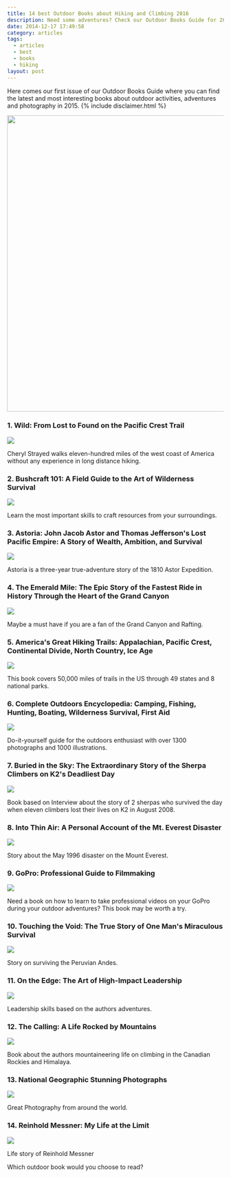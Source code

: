 ```yaml
---
title: 14 best Outdoor Books about Hiking and Climbing 2016
description: Need some adventures? Check our Outdoor Books Guide for 2016
date: 2014-12-17 17:49:58
category: articles
tags:
  - articles
  - best
  - books
  - hiking
layout: post
---
```

Here comes our first issue of our Outdoor Books Guide where you can find the latest and most interesting books about outdoor activities, adventures and photography in 2015. {% include disclaimer.html %}

<a href="https://www.flickr.com/photos/90204224@N07/10906593816"><img src="https://farm4.staticflickr.com/3726/10906593816_40d9a30fce_b.jpg" width="1024" height="687"></a><!--more-->

### 1. Wild: From Lost to Found on the Pacific Crest Trail
<a rel="nofollow" href="http://www.amazon.com/gp/product/0307476073/ref=as_li_tl?ie=UTF8&camp=1789&creative=9325&creativeASIN=0307476073&linkCode=as2&tag=hikeve-20&linkId=VCDUL4R6QZOHA4PL"><img border="0" src="http://ws-na.amazon-adsystem.com/widgets/q?_encoding=UTF8&ASIN=0307476073&Format=_SL160_&ID=AsinImage&MarketPlace=US&ServiceVersion=20070822&WS=1&tag=hikeve-20" ></a><img src="http://ir-na.amazon-adsystem.com/e/ir?t=hikeve-20&l=as2&o=1&a=0307476073" width="1" height="1" border="0" alt="" style="border:none !important; margin:0px !important;" /><br>

Cheryl Strayed walks eleven-hundred miles of the west coast of America without any experience in long distance hiking.

### 2. Bushcraft 101: A Field Guide to the Art of Wilderness Survival
<a rel="nofollow" href="http://www.amazon.com/gp/product/1440579776/ref=as_li_tl?ie=UTF8&camp=1789&creative=9325&creativeASIN=1440579776&linkCode=as2&tag=hikeve-20&linkId=V2E7242ZX5TJXUTL"><img border="0" src="http://ws-na.amazon-adsystem.com/widgets/q?_encoding=UTF8&ASIN=1440579776&Format=_SL160_&ID=AsinImage&MarketPlace=US&ServiceVersion=20070822&WS=1&tag=hikeve-20" ></a><img src="http://ir-na.amazon-adsystem.com/e/ir?t=hikeve-20&l=as2&o=1&a=1440579776" width="1" height="1" border="0" alt="" style="border:none !important; margin:0px !important;" />

Learn the most important skills to craft resources from your surroundings.

### 3. Astoria: John Jacob Astor and Thomas Jefferson's Lost Pacific Empire: A Story of Wealth, Ambition, and Survival
<a rel="nofollow" href="http://www.amazon.com/gp/product/0062218298/ref=as_li_tl?ie=UTF8&camp=1789&creative=9325&creativeASIN=0062218298&linkCode=as2&tag=hikeve-20&linkId=WCWBK7WPDZR4HYNS"><img border="0" src="http://ws-na.amazon-adsystem.com/widgets/q?_encoding=UTF8&ASIN=0062218298&Format=_SL160_&ID=AsinImage&MarketPlace=US&ServiceVersion=20070822&WS=1&tag=hikeve-20" ></a><img src="http://ir-na.amazon-adsystem.com/e/ir?t=hikeve-20&l=as2&o=1&a=0062218298" width="1" height="1" border="0" alt="" style="border:none !important; margin:0px !important;" />

Astoria is a three-year true-adventure story of the 1810 Astor Expedition.

### 4. The Emerald Mile: The Epic Story of the Fastest Ride in History Through the Heart of the Grand Canyon
<a rel="nofollow" href="http://www.amazon.com/gp/product/1439159866/ref=as_li_tl?ie=UTF8&camp=1789&creative=9325&creativeASIN=1439159866&linkCode=as2&tag=hikeve-20&linkId=ZTLSQ3KZZH3JICUI"><img border="0" src="http://ws-na.amazon-adsystem.com/widgets/q?_encoding=UTF8&ASIN=1439159866&Format=_SL160_&ID=AsinImage&MarketPlace=US&ServiceVersion=20070822&WS=1&tag=hikeve-20" ></a><img src="http://ir-na.amazon-adsystem.com/e/ir?t=hikeve-20&l=as2&o=1&a=1439159866" width="1" height="1" border="0" alt="" style="border:none !important; margin:0px !important;" />

Maybe a must have if you are a fan of the Grand Canyon and Rafting.

### 5. America's Great Hiking Trails: Appalachian, Pacific Crest, Continental Divide, North Country, Ice Age

<a rel="nofollow" href="http://www.amazon.com/gp/product/0789327414/ref=as_li_tl?ie=UTF8&camp=1789&creative=9325&creativeASIN=0789327414&linkCode=as2&tag=hikeve-20&linkId=I5DSGJKLFJFOZNJG"><img border="0" src="http://ws-na.amazon-adsystem.com/widgets/q?_encoding=UTF8&ASIN=0789327414&Format=_SL160_&ID=AsinImage&MarketPlace=US&ServiceVersion=20070822&WS=1&tag=hikeve-20" ></a><img src="http://ir-na.amazon-adsystem.com/e/ir?t=hikeve-20&l=as2&o=1&a=0789327414" width="1" height="1" border="0" alt="" style="border:none !important; margin:0px !important;" />

This book covers 50,000 miles of trails in the US through 49 states and 8 national parks.

### 6. Complete Outdoors Encyclopedia: Camping, Fishing, Hunting, Boating, Wilderness Survival, First Aid
<a rel="nofollow" href="http://www.amazon.com/gp/product/0789327058/ref=as_li_tl?ie=UTF8&camp=1789&creative=9325&creativeASIN=0789327058&linkCode=as2&tag=hikeve-20&linkId=E5MZHGSXDTN75KTF"><img border="0" src="http://ws-na.amazon-adsystem.com/widgets/q?_encoding=UTF8&ASIN=0789327058&Format=_SL160_&ID=AsinImage&MarketPlace=US&ServiceVersion=20070822&WS=1&tag=hikeve-20" ></a><img src="http://ir-na.amazon-adsystem.com/e/ir?t=hikeve-20&l=as2&o=1&a=0789327058" width="1" height="1" border="0" alt="" style="border:none !important; margin:0px !important;" />

Do-it-yourself guide for the outdoors enthusiast with over 1300 photographs and 1000 illustrations.

### 7. Buried in the Sky: The Extraordinary Story of the Sherpa Climbers on K2's Deadliest Day
<a rel="nofollow" href="http://www.amazon.com/gp/product/0393345416/ref=as_li_tl?ie=UTF8&camp=1789&creative=9325&creativeASIN=0393345416&linkCode=as2&tag=hikeve-20&linkId=RJYV5QARJEVLHQNY"><img border="0" src="http://ws-na.amazon-adsystem.com/widgets/q?_encoding=UTF8&ASIN=0393345416&Format=_SL160_&ID=AsinImage&MarketPlace=US&ServiceVersion=20070822&WS=1&tag=hikeve-20" ></a><img src="http://ir-na.amazon-adsystem.com/e/ir?t=hikeve-20&l=as2&o=1&a=0393345416" width="1" height="1" border="0" alt="" style="border:none !important; margin:0px !important;" />

Book based on Interview about the story of 2 sherpas who survived the day when eleven climbers lost their lives on K2 in August 2008.

### 8. Into Thin Air: A Personal Account of the Mt. Everest Disaster
<a rel="nofollow" href="http://www.amazon.com/gp/product/0385494785/ref=as_li_tl?ie=UTF8&camp=1789&creative=9325&creativeASIN=0385494785&linkCode=as2&tag=hikeve-20&linkId=MPJ6XI5BUPVIWCA3"><img border="0" src="http://ws-na.amazon-adsystem.com/widgets/q?_encoding=UTF8&ASIN=0385494785&Format=_SL160_&ID=AsinImage&MarketPlace=US&ServiceVersion=20070822&WS=1&tag=hikeve-20" ></a><img src="http://ir-na.amazon-adsystem.com/e/ir?t=hikeve-20&l=as2&o=1&a=0385494785" width="1" height="1" border="0" alt="" style="border:none !important; margin:0px !important;" />

Story about the May 1996 disaster on the Mount Everest.

### 9. GoPro: Professional Guide to Filmmaking
<img border="0" src="http://ws-na.amazon-adsystem.com/widgets/q?_encoding=UTF8&ASIN=0321934164&Format=_SL160_&ID=AsinImage&MarketPlace=US&ServiceVersion=20070822&WS=1&tag=hikeve-20" ></a><img src="http://ir-na.amazon-adsystem.com/e/ir?t=hikeve-20&l=as2&o=1&a=0321934164" width="1" height="1" border="0" alt="" style="border:none !important; margin:0px !important;" />

Need a book on how to learn to take professional videos on your GoPro during your outdoor adventures? This book may be worth a try.

### 10. Touching the Void: The True Story of One Man's Miraculous Survival
<a rel="nofollow" href="http://www.amazon.com/gp/product/0060730552/ref=as_li_tl?ie=UTF8&camp=1789&creative=9325&creativeASIN=0060730552&linkCode=as2&tag=hikeve-20&linkId=GFP5432DIUD34HVQ"><img border="0" src="http://ws-na.amazon-adsystem.com/widgets/q?_encoding=UTF8&ASIN=0060730552&Format=_SL160_&ID=AsinImage&MarketPlace=US&ServiceVersion=20070822&WS=1&tag=hikeve-20" ></a><img src="http://ir-na.amazon-adsystem.com/e/ir?t=hikeve-20&l=as2&o=1&a=0060730552" width="1" height="1" border="0" alt="" style="border:none !important; margin:0px !important;" />

Story on surviving the Peruvian Andes.

### 11. On the Edge: The Art of High-Impact Leadership
<a rel="nofollow" href="http://www.amazon.com/gp/product/1455544876/ref=as_li_tl?ie=UTF8&camp=1789&creative=9325&creativeASIN=1455544876&linkCode=as2&tag=hikeve-20&linkId=BAR75UGXLTOPMIQL"><img border="0" src="http://ws-na.amazon-adsystem.com/widgets/q?_encoding=UTF8&ASIN=1455544876&Format=_SL160_&ID=AsinImage&MarketPlace=US&ServiceVersion=20070822&WS=1&tag=hikeve-20" ></a><img src="http://ir-na.amazon-adsystem.com/e/ir?t=hikeve-20&l=as2&o=1&a=1455544876" width="1" height="1" border="0" alt="" style="border:none !important; margin:0px !important;" />

Leadership skills based on the authors adventures.

### 12. The Calling: A Life Rocked by Mountains
<a rel="nofollow" href="http://www.amazon.com/gp/product/1938340310/ref=as_li_tl?ie=UTF8&camp=1789&creative=9325&creativeASIN=1938340310&linkCode=as2&tag=hikeve-20&linkId=B4UQHYHTPF46GAH7"><img border="0" src="http://ws-na.amazon-adsystem.com/widgets/q?_encoding=UTF8&ASIN=1938340310&Format=_SL160_&ID=AsinImage&MarketPlace=US&ServiceVersion=20070822&WS=1&tag=hikeve-20" ></a><img src="http://ir-na.amazon-adsystem.com/e/ir?t=hikeve-20&l=as2&o=1&a=1938340310" width="1" height="1" border="0" alt="" style="border:none !important; margin:0px !important;" />

Book about the authors mountaineering life on climbing in the Canadian Rockies and Himalaya.

### 13. National Geographic Stunning Photographs
<a rel="nofollow" href="http://www.amazon.com/gp/product/1426213921/ref=as_li_tl?ie=UTF8&camp=1789&creative=9325&creativeASIN=1426213921&linkCode=as2&tag=hikeve-20&linkId=WEREBZAN425LSJVL"><img border="0" src="http://ws-na.amazon-adsystem.com/widgets/q?_encoding=UTF8&ASIN=1426213921&Format=_SL160_&ID=AsinImage&MarketPlace=US&ServiceVersion=20070822&WS=1&tag=hikeve-20" ></a><img src="http://ir-na.amazon-adsystem.com/e/ir?t=hikeve-20&l=as2&o=1&a=1426213921" width="1" height="1" border="0" alt="" style="border:none !important; margin:0px !important;" />

Great Photography from around the world.

### 14. Reinhold Messner: My Life at the Limit
<a rel="nofollow" href="http://www.amazon.com/gp/product/1594858527/ref=as_li_tl?ie=UTF8&camp=1789&creative=9325&creativeASIN=1594858527&linkCode=as2&tag=hikeve-20&linkId=A6ITYRMREAU6JE7Q"><img border="0" src="http://ws-na.amazon-adsystem.com/widgets/q?_encoding=UTF8&ASIN=1594858527&Format=_SL160_&ID=AsinImage&MarketPlace=US&ServiceVersion=20070822&WS=1&tag=hikeve-20" ></a><img src="http://ir-na.amazon-adsystem.com/e/ir?t=hikeve-20&l=as2&o=1&a=1594858527" width="1" height="1" border="0" alt="" style="border:none !important; margin:0px !important;" />

Life story of Reinhold Messner

Which outdoor book would you choose to read?
